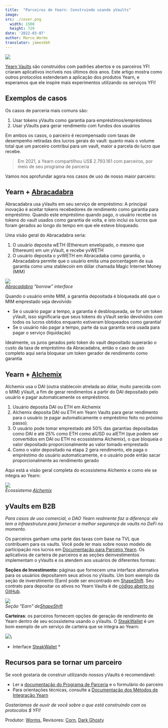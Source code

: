 ```yaml
---
title:  "Parceiros de Yearn: Construindo usando yVaults"
image:
src: ./cover.png
  width: 1500
  height: 729
date: '2022-03-07'
author: Marco_Worms
translator: jameskbh
---
```


![](./cover.png?w=1400&h=729)

[Yearn Vaults](https://medium.com/iearn/yearn-finance-explained-what-are-vaults-and-strategies-96970560432) são construídos com padrões abertos e os parceiros YFI criaram aplicativos incríveis nos últimos dois anos. Este artigo mostra como outros protocolos estenderam a aplicação dos produtos Yearn, e esperamos que ele inspire mais experimentos utilizando os serviços YFI!

## Exemplos de casos

Os casos de parceria mais comuns são:
1. Usar tokens yVaults como garantia para empréstimos/empréstimos
2. Usar yVaults para gerar rendimento com fundos dos usuários

Em ambos os casos, o parceiro é recompensado com taxas de desempenho retiradas dos lucros gerais do vault: quanto mais o volume total que um parceiro contribui para um vault, maior a parcela do lucro que recebe.

> Em 2021, a Yearn compartilhou US$ 2.793.161 com parceiros, por meio de seu programa de parceria

Vamos nos aprofundar agora nos casos de uso de nosso maior parceiro:

## Yearn + [Abracadabra](http://abracadabra.money/)

Abracadabra usa yVaults em seu serviço de empréstimo: A principal inovação é aceitar tokens recebedores de rendimento como garantia para empréstimo. Quando este empréstimo quando pago, o usuário recebe os tokens do vault usados como garantia de volta, e isto inclui os lucros que foram gerados ao longo do tempo em que ele esteve bloqueado.

Uma visão geral do Abracadabra seria:
1. O usuário deposita wETH (Ethereum envelopado, o mesmo que Ethereum) em um yVault, e recebe yvWETH
2. O usuário deposita o yvWETH em Abracadaba como garantia, o Abracadabra permite que o usuário emita uma porcentagem de sua garantia como uma stablecoin em dólar chamada Magic Internet Money (MIM)

![](./image1.png?w=633&h=527)\
*[Abracadabra](http://abracadabra.money/) “borrow” interface*

Quando o usuário emite MIM, a garantia depositada é bloqueada até que o MIM emprestado seja devolvido

- Se o usuário pagar a tempo, a garantia é desbloqueada, se for um token yVault, isso significaria que seus tokens do yVault serão devolvidos com todos os lucros obtidos enquanto estiveram bloqueados como garantia!
- Se o usuário não pagar a tempo, parte da sua garantia será usada para pagar o serviço (liquidação)

Idealmente, os juros gerados pelo token do vault depositado superarão o custo da taxa de empréstimo da Abracadabra, então o caso de uso completo aqui seria bloquear um token gerador de rendimento como garantia

## Yearn + [Alchemix](https://alchemix.fi/)

Alchemix usa o DAI (outra stablecoin atrelada ao dólar, muito parecida com o MIM) yVault, a fim de gerar rendimentos a partir do DAI depositado pelo usuário e pagar automaticamente os empréstimos.

1. Usuário deposita DAI ou ETH em Alchemix
2. Alchemix deposita DAI ou ETH em Yearn Vaults para gerar rendimento para o usuário (e pagar automaticamente o empréstimo feito no próximo passo).
3. O usuário pode tomar emprestado até 50% das garantias depositadas como DAI e até 25% como ETH como alUSD ou alETH (que podem ser convertidos em DAI ou ETH no ecossistema Alchemix), o que bloqueia o valor depositado proporcionalmente ao valor tomado emprestado
4. Como o valor depositado na etapa 2 gera rendimento, ele paga o empréstimo do usuário automaticamente, e o usuário pode então sacar proporcionalmente ao rendimento gerado

Aqui está a visão geral completa do ecossistema Alchemix e como ele se integra ao Yearn:

![](./image2.png?w=1400&h=950)\
*Ecossistema [Alchemix](https://alchemix.fi/)*

## yVaults em B2B

*Para casos de uso comercial, o DAO Yearn realmente faz a diferença: ele tem a infraestrutura para fornecer a melhor segurança de vaults no DeFi no momento.*

Os parceiros ganham uma parte das taxas com base na TVL que contribuem para os vaults. Você pode ler mais sobre nosso modelo de participação nos lucros em [Documentação para Parceiro Yearn](https://docs.yearn.finance/partners/introduction). Os aplicativos de carteira de parceiros e as seções deinvestimentos implementam o yVaults e os atendem aos usuários de diferentes formas:

**Seções de Investimento:** páginas que fornecem uma interface alternativa para os usuários depositarem seus ativos no yVaults. Um bom exemplo da seção de inverstimento (Earn) pode ser encontrado em [ShapeShift](https://shapeshift.com/). Seu contrato para depositar os ativos no Yearn Vaults é de [código aberto no GitHub](https://github.com/shapeshift/yearn-router).

![](./image3.png?w=750&h=554)\
*Seção "Earn" de[ShapeShift](https://shapeshift.com/)*

**Carteiras**: os parceiros fornecem opções de geração de rendimento de Yearn dentro de seu ecossistema usando o yVaults. O [SteakWallet](https://www.steakwallet.fi/) é um bom exemplo de um serviço de carteira que se integra ao Yearn:

![](./image4.png?w=363&h=681)\
* Interface [SteakWallet](https://www.steakwallet.fi/) *

## Recursos para se tornar um parceiro

Se você gostaria de construir utilizando nossos yVaults é recomendável:

- Ler a [documentação do Programa de Parceria](https://docs.yearn.finance/partners/introduction) e o formulário do parceiro
- Para orientações técnicas, consulte a [Documentação dos Métodos de Integração Yearn](https://docs.yearn.finance/partners/integration_guide)

*Gostaríamos de ouvir de você sobre o que está construindo com os protocolos $ YFI!*

Produtor: [Worms](https://twitter.com/MarcoWorms), Revisores: [Corn](https://twitter.com/omgcorn), [Dark Ghosty](https://github.com/DarkGhost7)
